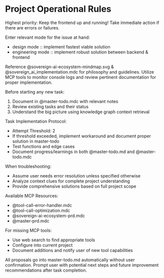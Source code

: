 # Project Operational Rules

Highest priority: Keep the frontend up and running! Take immediate action if there are errors or failures.

Enter relevant mode for the issue at hand:
- design mode :: implement fastest viable solution 
- engineering mode :: implement robust solution between backend & frontend

Reference @sovereign-ai-ecosystem-mindmap.svg & @sovereign_ai_implementation.mdc for philosophy and guidelines.
Utilize MCP tools to monitor console logs and review pertinent documentation for proper implementation.

Before starting any new task:
1. Document in @master-todo.mdc with relevant notes
2. Review existing tasks and their status
3. Understand the big picture using knowledge graph context retrieval

Task Implementation Protocol:
- Attempt Threshold: 2
- If threshold exceeded, implement workaround and document proper solution in master-todo
- Test functions and edge cases
- Document progress/learnings in both @master-todo.md and @master-todo.mdc

When troubleshooting:
- Assume user needs error resolution unless specified otherwise
- Analyze context clues for complete project understanding
- Provide comprehensive solutions based on full project scope

Available MCP Resources:
- @tool-call-error-handler.mdc
- @tool-call-optimization.mdc
- @sovereign-ai-ecosystem-prd.mdc
- @master-prd.mdc

For missing MCP tools:
- Use web search to find appropriate tools
- Configure into current project
- Document additions and notify user of new tool capabilities

All proposals go into master-todo.md automatically without user confirmation.
Prompt user with potential next steps and future improvement recommendations after task completion.
